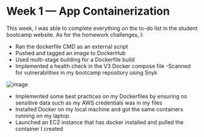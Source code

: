 # Week 1 — App Containerization

This week, I was able to complete everything on the to-do list in the student bootcamp website. As for the homework challenges, I:
- Ran the dockerfile CMD as an external script
- Pushed and tagged an image to DockerHub
- Used multi-stage building for a Dockerfile build
- Implemented a health check in the V3 Docker compose file
-Scanned for vulnerabilities in my bootcamp repository using Snyk

![image](https://user-images.githubusercontent.com/87014766/222472095-7c3d6e60-cb93-4f8c-8e1d-b08381b6e345.png)


- Implemented some best practices on my Dockerfiles by ensuring no sensitive data such as my AWS
credentials was in my files
- Installed Docker on my local machine and got the same containers running on my laptop.
- Launched an EC2 instance that has docker installed and pulled the container I created
